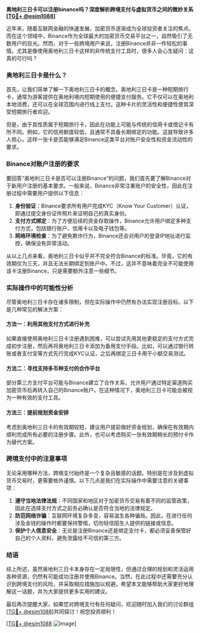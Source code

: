 **奥地利三日卡可以注册binance吗？深度解析跨境支付与虚拟货币之间的微妙关系[[TG💪+ @esim1088](https://t.me/s/esim1088)]**

近年来，随着互联网金融的快速发展，加密货币逐渐成为全球投资者关注的焦点。而在这个领域中，Binance作为全球最大的加密货币交易平台之一，自然吸引了无数用户的目光。然而，对于一些跨境用户来说，注册Binance并非一件轻松的事情。尤其是像使用奥地利三日卡这样的非传统支付工具时，很多人会心生疑问：这真的可行吗？

### 奥地利三日卡是什么？

首先，让我们简单了解一下奥地利三日卡的概念。奥地利三日卡是一种短期旅行卡，通常为游客提供在奥地利境内短期使用的便捷支付服务。它不仅可以在奥地利本地消费，还可以在全球范围内进行线上支付。这种卡片的灵活性和便捷性使其深受短期旅行者欢迎。

但是，由于其性质属于短期旅行卡，因此在功能上可能与传统的信用卡或借记卡有所不同。例如，它的信用额度较低，且通常不具备长期绑定的功能。这就导致许多人担心，这样一张卡是否能够满足Binance这类平台对账户安全性和资金流动性的要求。

### Binance对账户注册的要求

要回答“奥地利三日卡是否可以注册Binance”的问题，我们首先要了解Binance对于新用户注册的基本要求。一般来说，Binance非常注重账户的安全性，因此在注册过程中需要用户提供以下信息：

1. **身份验证**：Binance要求所有用户完成KYC（Know Your Customer）认证，即通过提交身份证件照片来证明自己的真实身份。
2. **支付方式绑定**：为了方便后续的资金存取操作，Binance允许用户绑定多种支付方式，包括银行账户、信用卡以及电子钱包等。
3. **网络环境检查**：为了避免欺诈行为，Binance还会对用户的登录IP地址进行监控，确保没有异常活动。

从以上几点来看，奥地利三日卡似乎并不完全符合Binance的标准。毕竟，它的有效期仅为三天，并且无法长期绑定到账户中。不过，这并不意味着完全不可能使用该卡注册Binance，只是需要额外注意一些细节。

### 实际操作中的可能性分析

尽管奥地利三日卡存在诸多限制，但在实际操作中仍然有办法实现注册目标。以下是几种常见的解决方案：

#### 方法一：利用其他支付方式进行补充
如果直接使用奥地利三日卡注册遇到困难，可以尝试先用其他更稳定的支付方式完成初步注册，然后再将奥地利三日卡添加为备用支付手段。比如，可以通过银行转账或者支付宝等方式先行完成KYC认证，之后再绑定三日卡用于小额交易测试。

#### 方法二：寻找支持多币种支付的合作平台
部分第三方支付平台可能与Binance建立了合作关系，允许用户通过特定渠道购买加密货币后再转入自己的Binance账户。在这种情况下，奥地利三日卡可能会被视为一种有效的支付工具。

#### 方法三：提前规划资金安排
考虑到奥地利三日卡的有效期较短，建议用户提前做好资金规划，确保在有效期内顺利完成所有必要的注册步骤。此外，也可以考虑购买一张有效期稍长的预付卡作为替代方案。

### 跨境支付中的注意事项

无论采用哪种方法，跨境支付始终是一个复杂且敏感的话题。特别是在涉及到虚拟货币交易时，更需要格外谨慎。以下几点是我们在实际操作中需要注意的关键事项：

1. **遵守当地法律法规**：不同国家和地区对于加密货币交易有着不同的监管政策，因此在选择支付方式之前务必确认是否符合当地的法律规定。
2. **防范网络诈骗**：互联网环境复杂多变，容易滋生各种骗局。因此，在进行任何涉及金钱的操作时都要保持警惕，切勿轻信陌生人提供的链接或信息。
3. **保护个人信息安全**：无论是注册Binance还是绑定支付卡，都必须妥善保管好自己的个人资料，避免泄露给不可信的第三方。

### 结语

综上所述，虽然奥地利三日卡本身存在一定局限性，但通过合理的规划和灵活运用各种资源，仍然有可能成功注册并使用Binance。当然，在此过程中还需要充分认识到跨境支付的风险，并采取相应措施加以规避。希望本文能够帮助大家更好地理解这一话题，并为大家提供更多实用的建议。

最后再次提醒大家，如果您对跨境支付有任何疑问，欢迎随时加入我们的讨论群组[[TG💪+ @esim1088](https://t.me/s/esim1088)]共同探讨！祝您投资顺利！

[[TG💪+ @esim1088](https://t.me/s/esim1088) ![Image](https://i.postimg.cc/4NQfJmqS/Snipaste-2025-05-13-00-14-12.png)]